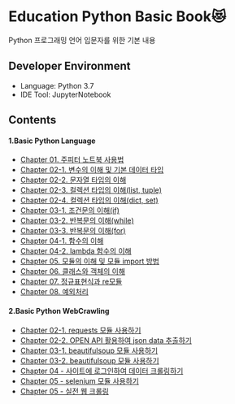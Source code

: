 # Education Python Basic Book:heart_eyes_cat:

Python 프로그래밍 언어 입문자를 위한 기본 내용  

## Developer Environment

  - Language: Python 3.7
  - IDE Tool: JupyterNotebook

## Contents
#### 1.Basic Python Language
  - [Chapter 01. 주피터 노트북 사용법](https://github.com/ChoLong02/Education_Python_Basic/blob/master/Python_Basic/Chapter%2001.%EC%A3%BC%ED%94%BC%ED%84%B0%20%EB%85%B8%ED%8A%B8%EB%B6%81%20%EC%82%AC%EC%9A%A9%EB%B0%A9%EB%B2%95(Markdown%20%EB%AC%B8%EC%84%9C).ipynb)
  - [Chapter 02-1. 변수의 이해 및 기본 데이터 타입](https://github.com/ChoLong02/Education_Python_Basic/blob/master/Python_Basic/Chapter%2002-1.%20%EB%B3%80%EC%88%98%EC%9D%98%20%EC%9D%B4%ED%95%B4%20%EB%B0%8F%20%EA%B8%B0%EB%B3%B8%20%EB%8D%B0%EC%9D%B4%ED%84%B0%20%ED%83%80%EC%9E%85.ipynb)
  - [Chapter 02-2. 문자열 타입의 이해](https://github.com/ChoLong02/Education_Python_Basic/blob/master/Python_Basic/Chapter%2002-2.%20%EB%AC%B8%EC%9E%90%EC%97%B4%20%ED%83%80%EC%9E%85%EC%9D%98%20%EC%9D%B4%ED%95%B4.ipynb)
  - [Chapter 02-3. 컬렉션 타입의 이해(list, tuple)](https://github.com/ChoLong02/Education_Python_Basic/blob/master/Python_Basic/Chapter%2002-3.%20%EC%BB%AC%EB%A0%89%EC%85%98%20%ED%83%80%EC%9E%85%EC%9D%98%20%EC%9D%B4%ED%95%B4(list%2C%20tuple).ipynb)
  - [Chapter 02-4. 컬렉션 타입의 이해(dict, set)](https://github.com/ChoLong02/Education_Python_Basic/blob/master/Python_Basic/Chapter%2002-4.%20%EC%BB%AC%EB%A0%89%EC%85%98%20%ED%83%80%EC%9E%85%EC%9D%98%20%EC%9D%B4%ED%95%B4(dict%2C%20set).ipynb)
  - [Chapter 03-1. 조건문의 이해(if)](https://github.com/ChoLong02/Education_Python_Basic/blob/master/Python_Basic/Chapter%2003-1.%EC%A1%B0%EA%B1%B4%EB%AC%B8%EC%9D%98%20%EC%9D%B4%ED%95%B4.ipynb)
  - [Chapter 03-2. 반복문의 이해(while)](https://github.com/ChoLong02/Education_Python_Basic/blob/master/Python_Basic/Chapter%2003-2.%20%EB%B0%98%EB%B3%B5%EB%AC%B8%EC%9D%98%20%EC%9D%B4%ED%95%B4(while).ipynb)
  - [Chapter 03-3. 반복문의 이해(for)](https://github.com/ChoLong02/Education_Python_Basic/blob/master/Python_Basic/Chapter%2003-3.%20%EB%B0%98%EB%B3%B5%EB%AC%B8%EC%9D%98%20%EC%9D%B4%ED%95%B4(for).ipynb)
  - [Chapter 04-1. 함수의 이해](https://github.com/ChoLong02/Education_Python_Basic/blob/master/Python_Basic/Chapter%2004-1.%20%ED%95%A8%EC%88%98%EC%9D%98%20%EC%9D%B4%ED%95%B4.ipynb)
  - [Chapter 04-2. lambda 함수의 이해](https://github.com/ChoLong02/Education_Python_Basic/blob/master/Python_Basic/Chapter%2004-2.%20lambda%20%ED%95%A8%EC%88%98%EC%9D%98%20%EC%9D%B4%ED%95%B4.ipynb)
  - [Chapter 05. 모듈의 이해 및 모듈 import 방법](https://github.com/ChoLong02/Education_Python_Basic/blob/master/Python_Basic/Chapter%2005.%20%EB%AA%A8%EB%93%88%EC%9D%98%20%EC%9D%B4%ED%95%B4%20%EB%B0%8F%20%EB%AA%A8%EB%93%88%20import%20%EB%B0%A9%EB%B2%95.ipynb)
  - [Chapter 06. 클래스와 객체의 이해](https://github.com/ChoLong02/Education_Python_Basic/blob/master/Python_Basic/Chapter%2006.%20%ED%81%B4%EB%9E%98%EC%8A%A4%EC%99%80%20%EA%B0%9D%EC%B2%B4%EC%9D%98%20%EC%9D%B4%ED%95%B4.ipynb)
  - [Chapter 07. 정규표현식과 re모듈](https://github.com/ChoLong02/Education_Python_Basic/blob/master/Python_Basic/Chapter%2007.%20%EC%A0%95%EA%B7%9C%ED%91%9C%ED%98%84%EC%8B%9D%EA%B3%BC%20re%20%EB%AA%A8%EB%93%88.ipynb)
  - [Chapter 08. 예외처리](https://github.com/ChoLong02/Education_Python_Basic/blob/master/Python_Basic/Chapter%2008.%EC%98%88%EC%99%B8%EC%B2%98%EB%A6%AC.ipynb)
  
#### 2.Basic Python WebCrawling
  - [Chapter 02-1. requests 모듈 사용하기](https://github.com/ChoLong02/Education_Python_Basic/blob/master/Python_Webcrawling/Chapter%2002-1.%20requests%20%EB%AA%A8%EB%93%88%20%EC%82%AC%EC%9A%A9%ED%95%98%EA%B8%B0.ipynb)
  - [Chapter 02-2. OPEN API 활용하여 json data 추출하기](https://github.com/ChoLong02/Education_Python_Basic/blob/master/Python_Webcrawling/Chapter%2002-2.%20OPEN%20API%20%ED%99%9C%EC%9A%A9%ED%95%98%EC%97%AC%20json%20data%20%EC%B6%94%EC%B6%9C%ED%95%98%EA%B8%B0.ipynb)
  - [Chapter 03-1. beautifulsoup 모듈 사용하기](https://github.com/ChoLong02/Education_Python_Basic/blob/master/Python_Webcrawling/Chapter%2003-1.%20beautifulsoup%20%EB%AA%A8%EB%93%88%20%EC%82%AC%EC%9A%A9%ED%95%98%EA%B8%B0.ipynb)
  - [Chapter 03-2. beautifulsoup 모듈 사용하기](https://github.com/ChoLong02/Education_Python_Basic/blob/master/Python_Webcrawling/Chapter%2003-2.%20beautifulsoup%20%EB%AA%A8%EB%93%88%20%EC%82%AC%EC%9A%A9%ED%95%98%EA%B8%B0.ipynb)
  - [Chapter 04 - 사이트에 로그인하여 데이터 크롤링하기](https://github.com/ChoLong02/Education_Python_Basic/blob/master/Python_Webcrawling/Chapter%2004%20-%20%EC%82%AC%EC%9D%B4%ED%8A%B8%EC%97%90%20%EB%A1%9C%EA%B7%B8%EC%9D%B8%ED%95%98%EC%97%AC%20%EB%8D%B0%EC%9D%B4%ED%84%B0%20%ED%81%AC%EB%A1%A4%EB%A7%81%ED%95%98%EA%B8%B0.ipynb)
  - [Chapter 05 - selenium 모듈 사용하기](https://github.com/ChoLong02/Education_Python_Basic/blob/master/Python_Webcrawling/Chapter%2005%20-%20selenium%20%EB%AA%A8%EB%93%88%20%EC%82%AC%EC%9A%A9%ED%95%98%EA%B8%B0.ipynb)
  - [Chapter 05 - 실전 웹 크롤링](https://github.com/ChoLong02/Education_Python_Basic/blob/master/Python_Webcrawling/Chapter%2005%20-%20%EC%8B%A4%EC%A0%84%20%EC%9B%B9%20%ED%81%AC%EB%A1%A4%EB%A7%81.ipynb)
